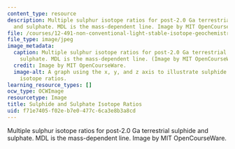 ```yaml
---
content_type: resource
description: Multiple sulphur isotope ratios for post-2.0 Ga terrestrial sulphide
  and sulphate. MDL is the mass-dependent line. Image by MIT OpenCourseWare.
file: /courses/12-491-non-conventional-light-stable-isotope-geochemistry-spring-2012/f71e7405f02eb7e0477c6ca3e8b3a8cd_12-491s12.jpg
file_type: image/jpeg
image_metadata:
  caption: Multiple sulphur isotope ratios for post-2.0 Ga terrestrial sulphide and
    sulphate. MDL is the mass-dependent line. (Image by MIT OpenCourseWare.)
  credit: Image by MIT OpenCourseWare.
  image-alt: A graph using the x, y, and z axis to illustrate sulphide and sulphate
    isotope ratios.
learning_resource_types: []
ocw_type: OCWImage
resourcetype: Image
title: Sulphide and Sulphate Isotope Ratios
uid: f71e7405-f02e-b7e0-477c-6ca3e8b3a8cd
---
```

Multiple sulphur isotope ratios for post-2.0 Ga terrestrial sulphide and sulphate. MDL is the mass-dependent line. Image by MIT OpenCourseWare.

